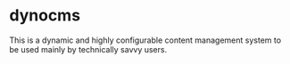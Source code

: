 # dynocms
This is a dynamic and highly configurable content management system to be used mainly by technically savvy users.
